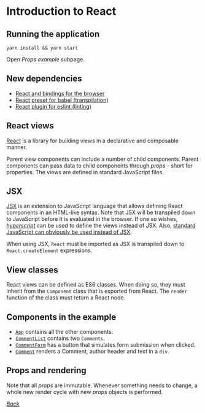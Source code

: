 # Introduction to React

## Running the application

```
yarn install && yarn start
```

Open _Props example_ subpage.

## New dependencies

* [React and bindings for the browser](../../package.json#L29)
* [React preset for babel (transpilation)](../../package.json#L15)
* [React plugin for eslint (linting)](../../package.json#L21)

## React views

[React][0] is a library for building views in a declarative and composable
manner. 

Parent view components can include a number of child components. Parent
components can pass data to child components through _props_ - short for
properties. The views are defined in standard JavaScript files.

## JSX

[JSX][1] is an extension to JavaScript language that allows defining React
components in an HTML-like syntax. Note that JSX will be transpiled down to
JavaScript before it is evaluated in the browser. If one so wishes,
[_hyperscript_][2] can be used to define the views instead of JSX. Also,
[standard JavaScript can obviously be used instead of JSX][3].

When using JSX, `React` must be imported as JSX is transpiled down to
`React.createElement` expressions.

## View classes

React views can be defined as ES6 classes. When doing so, they must inherit
from the `Component` class that is exported from React. The `render` function
of the class must return a React node.

## Components in the example

* [`App`](./App.js) contains all the other components.
* [`CommentList`](./CommentList.js) contains two `Comments`.
* [`CommentForm`](./CommentForm.js) has a button that
  simulates form submission when clicked.
* [`Comment`](./Comment.js) renders a Comment, author header
  and text in a `div`.

## Props and rendering

Note that all _props_ are immutable. Whenever something needs to change, a
whole new render cycle with new _props_ objects is performed.

[_Back_](../../README.md)

[0]: https://reactjs.org/
[1]: https://reactjs.org/docs/introducing-jsx.html
[2]: https://github.com/hyperhype/hyperscript
[3]: https://reactjs.org/docs/introducing-jsx.html#jsx-represents-objects
